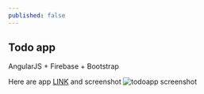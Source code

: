 ```yaml
---
published: false
---
```


## Todo app

AngularJS + Firebase + Bootstrap

Here are app [LINK](http://mendow.github.io/projects/todoapp/index.html) and screenshot 
![todoapp screenshot ]({{site.baseurl}}/images/todoapp.png)

